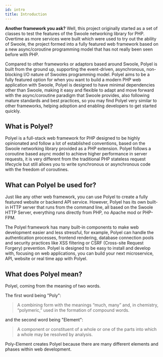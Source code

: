```yaml
---
id: intro
title: Introduction
---
```


**Another framework you ask?** Well, this project originally started as a set of classes to test the features of the Swoole networking library for PHP. Overtime as more services were built which were used to try out the ability of Swoole, the project formed into a fully featured web framework based on a new async/coroutine programming model that has not really been seen before with PHP.

Compared to other frameworks or adaptors based around Swoole, Polyel is built from the ground up, supporting the event-driven, asynchronous, non-blocking I/O nature of Swooles programming model. Polyel aims to be a fully featured option for when you want to build a modern PHP web application with Swoole, Polyel is designed to have minimal dependencies other than Swoole, making it easy and flexible to adapt and move forward with the async/coroutine paradigm that Swoole provides, also following mature standards and best practices, so you may find Polyel very similar to other frameworks, helping adoption and enabling developers to get started quickly.

## What is Polyel?
Polyel is a full-stack web framework for PHP designed to be highly opinionated and follow a lot of established conventions, based on the Swoole networking library provided as a PHP extension. Polyel follows a coroutine based async model to achieve higher performance in server requests, it is very different from the traditional PHP stateless request lifecycle but still allows you to write synchronous or asynchronous code with the freedom of coroutines.

## What can Polyel be used for?
Just like any other web framework, you can use Polyel to create a fully featured website or backend API service. However, Polyel has its own built-in HTTP server that runs from the command line, all based on the Swoole HTTP Server, everything runs directly from PHP, no Apache mod or PHP-FPM.

The Polyel framework has many built-in components to make web development easier and less stressful, for example, Polyel can handle the authentication processes, frontend rendering, database connection pools and security practices like XSS filtering or CSRF (Cross-site Request Forgery) prevention. Polyel is designed to be easy to install and develop with, focusing on web applications, you can build your next microservice, API, website or real time app with Polyel.

## What does Polyel mean?
Polyel, coming from the meaning of two words.

The first word being "Poly":
> A combining form with the meanings “much, many” and, in chemistry, “polymeric,” used in the formation of compound words.

and the second word being "Element":
> A component or constituent of a whole or one of the parts into which a whole may be resolved by analysis.

Poly-Element creates Polyel because there are many different elements and phases within web development.